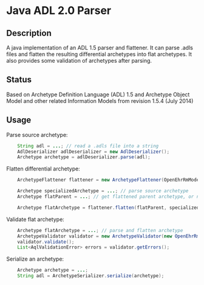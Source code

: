 # Java ADL 2.0 Parser



## Description

A java implementation of an ADL 1.5 parser and flattener. It can parse .adls files
and flatten the resulting differential archetypes into flat archetypes.
It also provides some validation of archetypes after parsing.

## Status
Based on Archetype Definition Language (ADL) 1.5 and Archetype Object Model and other
related Information Models from revision 1.5.4 (July 2014)



## Usage

Parse source archetype:
```java
    String adl = ...; // read a .adls file into a string
    AdlDeserializer adlDeserializer = new AdlDeserializer();
    Archetype archetype = adlDeserializer.parse(adl);
```



Flatten differential archetype:
```java
    ArchetypeFlattener flattener = new ArchetypeFlattener(OpenEhrRmModel.getInstance());

    Archetype specializedArchetype = ...; // parse source archetype
    Archetype flatParent = ...; // get flattened parent archetype, or null if no parent

    Archetype flatArchetype = flattener.flatten(flatParent, specializedArchetype);
```



Validate flat archetype:
```java
    Archetype flatArchetype = ...; // parse and flatten archetype
    ArchetypeValidator validator = new ArchetypeValidator(new OpenEhrRmModel(), flatArchetype);
    validator.validate();
    List<AqlValidationError> errors = validator.getErrors();
```

Serialize an archetype:
```java
    Archetype archetype = ...;
    String adl = ArchetypeSerializer.serialize(archetype);
```
